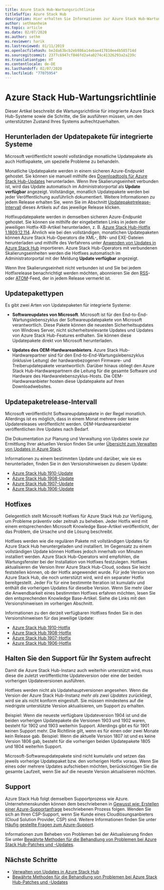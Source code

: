 ```yaml
---
title: Azure Stack Hub-Wartungsrichtlinie
titleSuffix: Azure Stack Hub
description: Hier erhalten Sie Informationen zur Azure Stack Hub-Wartungsrichtlinie und erfahren, wie Sie den unterstützten Zustand eines integrierten Systems aufrechterhalten.
author: sethmanheim
ms.topic: article
ms.date: 02/07/2020
ms.author: sethm
ms.reviewer: harik
ms.lastreviewed: 01/11/2019
ms.openlocfilehash: be2da63bcb2eb986a14ebae417810ee4b585714d
ms.sourcegitcommit: 2377c6947cf846fd2a4a0274c41326293a2a239c
ms.translationtype: HT
ms.contentlocale: de-DE
ms.lasthandoff: 02/07/2020
ms.locfileid: "77075954"
---
```

# <a name="azure-stack-hub-servicing-policy"></a>Azure Stack Hub-Wartungsrichtlinie

Dieser Artikel beschreibt die Wartungsrichtlinie für integrierte Azure Stack Hub-Systeme sowie die Schritte, die Sie ausführen müssen, um den unterstützten Zustand Ihres Systems aufrechtzuerhalten.

## <a name="download-update-packages-for-integrated-systems"></a>Herunterladen der Updatepakete für integrierte Systeme

Microsoft veröffentlicht sowohl vollständige monatliche Updatepakete als auch Hotfixpakete, um spezielle Probleme zu behandeln.

Monatliche Updatepakete werden in einem sicheren Azure-Endpunkt gehostet. Sie können sie manuell mithilfe des [Downloadtools für Azure Stack Hub-Updates](https://aka.ms/azurestackupdatedownload) herunterladen. Wenn Ihre Skalierungseinheit verbunden ist, wird das Update automatisch im Administratorportal als **Update verfügbar** angezeigt. Vollständige, monatlich Updatepakete werden bei jeder Veröffentlichung ausführlich dokumentiert. Weitere Informationen zu jedem Release erhalten Sie, wenn Sie im Abschnitt [Updatepaketrelease-Intervall](#update-package-release-cadence) dieses Artikels auf das jeweilige Release klicken.

Hotfixupdatepakete werden in demselben sicheren Azure-Endpunkt gehostet. Sie können sie mithilfe der eingebetteten Links in jedem der jeweiligen Hotfix-KB-Artikel herunterladen, z. B. [Azure Stack Hub-Hotfix 1.1809.12.114](https://support.microsoft.com/help/4481548/azure-stack-hotfix-1-1809-12-114). Ähnlich wie bei den vollständigen, monatlichen Updatepaketen können Azure Stack Hub-Operators die XML-, BIN- und EXE-Dateien herunterladen und mithilfe des Verfahrens unter [Anwenden von Updates in Azure Stack Hub](azure-stack-apply-updates.md) importieren. Azure Stack Hub-Operators mit verbundenen Skalierungseinheiten werden die Hotfixes automatisch im Administratorportal mit der Meldung **Update verfügbar** angezeigt.

Wenn Ihre Skalierungseinheit nicht verbunden ist und Sie bei jedem Hotfixrelease benachrichtigt werden möchten, abonnieren Sie den [RSS](https://support.microsoft.com/app/content/api/content/feeds/sap/en-us/32d322a8-acae-202d-e9a9-7371dccf381b/rss)- oder [ATOM](https://support.microsoft.com/app/content/api/content/feeds/sap/en-us/32d322a8-acae-202d-e9a9-7371dccf381b/atom)-Feed, der in jedem Release vermerkt ist.

## <a name="update-package-types"></a>Updatepakettypen

Es gibt zwei Arten von Updatepaketen für integrierte Systeme:

- **Softwareupdates von Microsoft**. Microsoft ist für den End-to-End-Wartungslebenszyklus der Softwareupdatepakete von Microsoft verantwortlich. Diese Pakete können die neuesten Sicherheitsupdates von Windows Server, nicht sicherheitsrelevante Updates und Updates von Azure Stack Hub-Features enthalten. Sie können diese Updatepakete direkt von Microsoft herunterladen.

- **Updates des OEM-Hardwareanbieters**. Azure Stack Hub-Hardwarepartner sind für den End-to-End-Wartungslebenszyklus (inklusive Leitung) der hardwarebezogenen Firmware- und Treiberupdatepakete verantwortlich. Darüber hinaus obliegt den Azure Stack Hub-Hardwarepartnern die Leitung für die gesamte Software und Hardware des Hardwarelebenszyklus-Hosts. Die OEM-Hardwareanbieter hosten diese Updatepakete auf ihren Downloadwebsites.

## <a name="update-package-release-cadence"></a>Updatepaketrelease-Intervall

Microsoft veröffentlicht Softwareupdatepakete in der Regel monatlich. Allerdings ist es möglich, dass in einem Monat mehrere oder keine Updatereleases veröffentlicht werden. OEM-Hardwareanbieter veröffentlichen ihre Updates nach Bedarf.

Die Dokumentation zur Planung und Verwaltung von Updates sowie zur Ermittlung Ihrer aktuellen Version finden Sie unter [Übersicht zum Verwalten von Updates in Azure Stack](azure-stack-updates.md).

Informationen zu einem bestimmten Update und darüber, wie sie es herunterladen, finden Sie in den Versionshinweisen zu diesem Update:

- [Azure Stack Hub 1910-Update](/azure-stack/operator/release-notes?view=azs-1910)
- [Azure Stack Hub 1908-Update](/azure-stack/operator/release-notes?view=azs-1908)
- [Azure Stack Hub 1907-Update](/azure-stack/operator/release-notes?view=azs-1907)
- [Azure Stack Hub 1906-Update](/azure-stack/operator/release-notes?view=azs-1906)

## <a name="hotfixes"></a>Hotfixes

Gelegentlich stellt Microsoft Hotfixes für Azure Stack Hub zur Verfügung, um Probleme präventiv oder zeitnah zu beheben. Jeder Hotfix wird mit einem entsprechenden Microsoft Knowledge Base-Artikel veröffentlicht, der das Problem, die Ursache und die Lösung beschreibt.

Hotfixes werden wie die regulären Pakete mit vollständigen Updates für Azure Stack Hub heruntergeladen und installiert. Im Gegensatz zu einem vollständigen Update können Hotfixes jedoch innerhalb von Minuten installiert werden. Azure Stack Hub-Operators wird empfohlen, die Wartungsfenster bei der Installation von Hotfixes festzulegen. Hotfixes aktualisieren die Version Ihrer Azure Stack Hub-Cloud, sodass Sie leicht feststellen können, ob der Hotfix angewendet wurde. Für jede Version von Azure Stack Hub, die noch unterstützt wird, wird ein separater Hotfix bereitgestellt. Jeder Fix für eine bestimmte Iteration ist kumulativ und enthält die vorherigen Updates für dieselbe Version. Wenn Sie mehr über die Anwendbarkeit eines bestimmten Hotfixes erfahren möchten, lesen Sie den entsprechenden Knowledge Base-Artikel. Siehe die Links mit den Versionshinweisen im vorherigen Abschnitt.

Informationen zu den derzeit verfügbaren Hotfixes finden Sie in den Versionshinweisen für das jeweilige Update:

- [Azure Stack Hub 1910-Hotfix](/azure-stack/operator/release-notes?view=azs-1910#hotfixes)
- [Azure Stack Hub 1908-Hotfix](/azure-stack/operator/release-notes?view=azs-1908#hotfixes-1)
- [Azure Stack Hub 1907-Hotfix](/azure-stack/operator/release-notes?view=azs-1907#hotfixes-2)
- [Azure Stack Hub 1906-Hotfix](/azure-stack/operator/release-notes?view=azs-1906#hotfixes-3)

## <a name="keep-your-system-under-support"></a>Halten Sie den Support für Ihr System aufrecht

Damit die Azure Stack Hub-Instanz auch weiterhin unterstützt wird, muss diese die zuletzt veröffentlichte Updateversion oder eine der beiden vorherigen Updateversionen ausführen.

Hotfixes werden nicht als Updatehauptversionen angesehen. Wenn die Version der Azure Stack Hub-Instanz *mehr als zwei Updates* zurückliegt, wird sie als nicht konform eingestuft. Sie müssen mindestens auf die niedrigste unterstützte Version aktualisieren, um Support zu erhalten.

Beispiel: Wenn die neueste verfügbare Updateversion 1904 ist und die beiden vorherigen Updatepakete die Versionen 1903 und 1902 waren, besteht für 1902 und 1903 weiterhin Support. Allerdings gibt es für 1901 keinen Support mehr. Die Richtlinie gilt, wenn es für einen oder zwei Monate kein Release gab. Beispiel: Wenn die aktuelle Version 1807 ist und es keine Version 1806 gab, besteht für die vorherigen beiden Updatepakete 1805 und 1804 weiterhin Support.

Microsoft-Softwareupdatepakete sind nicht kumulativ und setzen das jeweils vorherige Updatepaket bzw. den vorherigen Hotfix voraus. Wenn Sie eines oder mehrere Updates aufschieben möchten, berücksichtigen Sie die gesamte Laufzeit, wenn Sie auf die neueste Version aktualisieren möchten.

## <a name="get-support"></a>Support

Azure Stack Hub folgt demselben Supportprozess wie Azure. Unternehmenskunden können dem beschriebenen in [Gewusst wie: Erstellen einer Azure-Supportanfrage](https://docs.microsoft.com/azure/azure-supportability/how-to-create-azure-support-request) beschriebenen Prozess folgen. Wenden Sie sich an Ihren CSP-Support, wenn Sie Kunde eines Cloudlösungsanbieters (Cloud Solution Provider, CSP) sind. Weitere Informationen finden Sie unter [Häufig gestellte Fragen zum Azure-Support](https://azure.microsoft.com/support/faq/).

Informationen zum Beheben von Problemen bei der Aktualisierung finden Sie unter [Bewährte Methoden für die Behandlung von Problemen bei Azure Stack Hub-Patches und -Updates](azure-stack-updates-troubleshoot.md).

## <a name="next-steps"></a>Nächste Schritte

- [Verwalten von Updates in Azure Stack Hub](azure-stack-updates.md)
- [Bewährte Methoden für die Behandlung von Problemen bei Azure Stack Hub-Patches und -Updates](azure-stack-updates-troubleshoot.md)
